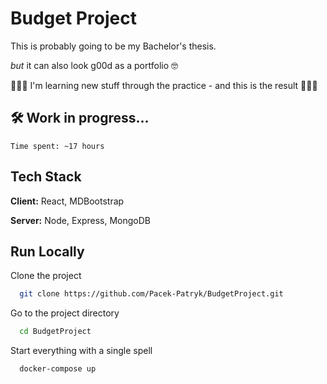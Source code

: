 
# Budget Project

This is probably going to be my Bachelor's thesis.

*but* it can also look g00d as a portfolio 🤓



👨🏽‍💻 I'm learning new stuff through the practice - and this is the result 👨🏽‍💻



## 🛠 Work in progress...
`Time spent: ~17 hours`



## Tech Stack

**Client:** React, MDBootstrap

**Server:** Node, Express, MongoDB



## Run Locally

Clone the project

```bash
  git clone https://github.com/Pacek-Patryk/BudgetProject.git
```

Go to the project directory

```bash
  cd BudgetProject
```

Start everything with a single spell

```bash
  docker-compose up
```

